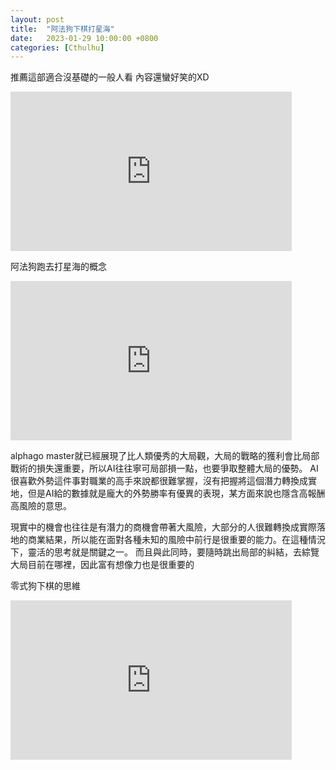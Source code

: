 ```yaml
---
layout: post
title:  "阿法狗下棋打星海"
date:   2023-01-29 10:00:00 +0800
categories: [Cthulhu]
---
```


推薦這部適合沒基礎的一般人看   內容還蠻好笑的XD
<iframe width="450" height="255" src="https://www.youtube.com/embed/ludNfWyar8g" title="YouTube video player" frameborder="0" ></iframe>  

阿法狗跑去打星海的概念
<iframe width="450" height="255" src="https://www.youtube.com/embed/7Zggz9H3c08" title="YouTube video player" frameborder="0" ></iframe>  

alphago master就已經展現了比人類優秀的大局觀，大局的戰略的獲利會比局部戰術的損失還重要，所以AI往往寧可局部損一點，也要爭取整體大局的優勢。
AI很喜歡外勢這件事對職業的高手來說都很難掌握，沒有把握將這個潛力轉換成實地，但是AI給的數據就是龐大的外勢勝率有優異的表現，某方面來說也隱含高報酬高風險的意思。

現實中的機會也往往是有潛力的商機會帶著大風險，大部分的人很難轉換成實際落地的商業結果，所以能在面對各種未知的風險中前行是很重要的能力。在這種情況下，靈活的思考就是關鍵之一。
而且與此同時，要隨時跳出局部的糾結，去綜覽大局目前在哪裡，因此富有想像力也是很重要的


零式狗下棋的思維  
<iframe width="450" height="255" src="https://www.youtube.com/embed/m13QHNMHAa4" title="YouTube video player" frameborder="0" ></iframe>  